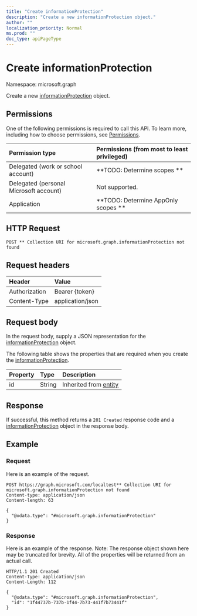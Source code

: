 ```yaml
---
title: "Create informationProtection"
description: "Create a new informationProtection object."
author: ""
localization_priority: Normal
ms.prod: ""
doc_type: apiPageType
---
```


# Create informationProtection

Namespace: microsoft.graph

Create a new [informationProtection](../resources/informationprotection.md) object.

## Permissions
One of the following permissions is required to call this API. To learn more, including how to choose permissions, see [Permissions](/concepts/permissions-reference.md).

|Permission type|Permissions (from most to least privileged)|
|:---|:---|
|Delegated (work or school account)|**TODO: Determine scopes **|
|Delegated (personal Microsoft account)|Not supported.|
|Application|**TODO: Determine AppOnly scopes **|

## HTTP Request
<!-- {
  "blockType": "ignored"
}
-->
``` http
POST ** Collection URI for microsoft.graph.informationProtection not found
```

## Request headers
|Header|Value|
|:---|:---|
|Authorization|Bearer {token}|
|Content-Type|application/json|

## Request body
In the request body, supply a JSON representation for the [informationProtection](../resources/informationprotection.md) object.

The following table shows the properties that are required when you create the [informationProtection](../resources/informationprotection.md).

|Property|Type|Description|
|:---|:---|:---|
|id|String| Inherited from [entity](../resources/entity.md)|



## Response
If successful, this method returns a `201 Created` response code and a [informationProtection](../resources/informationprotection.md) object in the response body.

## Example

### Request
Here is an example of the request.
<!-- {
  "blockType": "request",
  "name": "create_informationprotection_from_"
}
-->
``` http
POST https://graph.microsoft.com/localtest** Collection URI for microsoft.graph.informationProtection not found
Content-type: application/json
Content-length: 63

{
  "@odata.type": "#microsoft.graph.informationProtection"
}
```

### Response
Here is an example of the response. Note: The response object shown here may be truncated for brevity. All of the properties will be returned from an actual call.
<!-- {
  "blockType": "response",
  "truncated": true,
  "@odata.type": "microsoft.graph.informationprotection"
}
-->
``` http
HTTP/1.1 201 Created
Content-Type: application/json
Content-Length: 112

{
  "@odata.type": "#microsoft.graph.informationProtection",
  "id": "1f44737b-737b-1f44-7b73-441f7b73441f"
}
```


